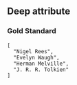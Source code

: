 ## Deep attribute

###  Gold Standard

    [
      "Nigel Rees",
      "Evelyn Waugh",
      "Herman Melville",
      "J. R. R. Tolkien"
    ]

